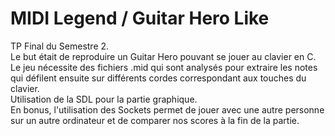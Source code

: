 MIDI Legend / Guitar Hero Like
==============================

TP Final du Semestre 2. <br/>
Le but était de reproduire un Guitar Hero pouvant se jouer au clavier en C. <br/>
Le jeu nécessite des fichiers .mid qui sont analysés pour extraire les notes qui défilent ensuite sur différents cordes correspondant aux touches du clavier. <br/>
Utilisation de la SDL pour la partie graphique. <br/>
En bonus, l'utilisation des Sockets permet de jouer avec une autre personne sur un autre ordinateur et de comparer nos scores à la fin de la partie. <br/>


